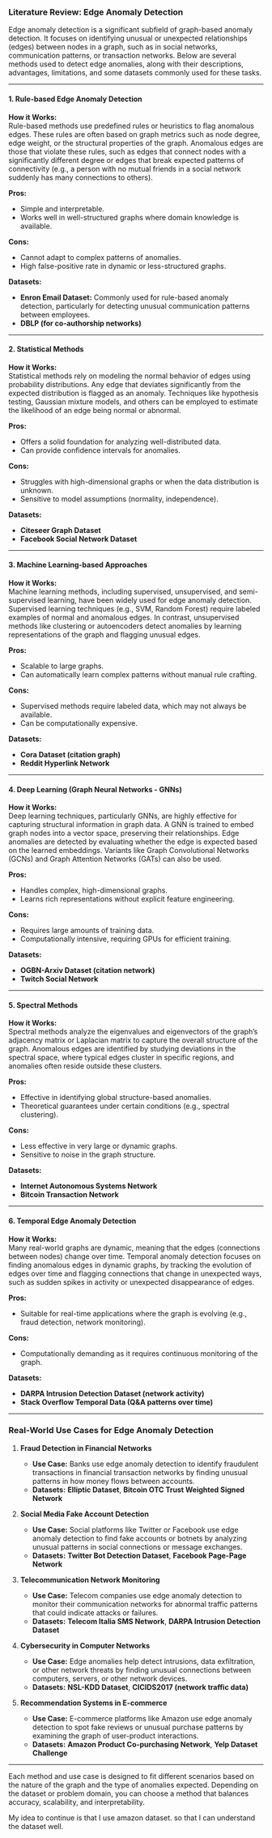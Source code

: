 ### Literature Review: Edge Anomaly Detection

Edge anomaly detection is a significant subfield of graph-based anomaly detection. It focuses on identifying unusual or unexpected relationships (edges) between nodes in a graph, such as in social networks, communication patterns, or transaction networks. Below are several methods used to detect edge anomalies, along with their descriptions, advantages, limitations, and some datasets commonly used for these tasks.

---

#### 1. **Rule-based Edge Anomaly Detection**

**How it Works:**  
Rule-based methods use predefined rules or heuristics to flag anomalous edges. These rules are often based on graph metrics such as node degree, edge weight, or the structural properties of the graph. Anomalous edges are those that violate these rules, such as edges that connect nodes with a significantly different degree or edges that break expected patterns of connectivity (e.g., a person with no mutual friends in a social network suddenly has many connections to others).

**Pros:**
- Simple and interpretable.
- Works well in well-structured graphs where domain knowledge is available.
  
**Cons:**
- Cannot adapt to complex patterns of anomalies.
- High false-positive rate in dynamic or less-structured graphs.

**Datasets:**
- **Enron Email Dataset:** Commonly used for rule-based anomaly detection, particularly for detecting unusual communication patterns between employees.
- **DBLP (for co-authorship networks)**

---

#### 2. **Statistical Methods**

**How it Works:**  
Statistical methods rely on modeling the normal behavior of edges using probability distributions. Any edge that deviates significantly from the expected distribution is flagged as an anomaly. Techniques like hypothesis testing, Gaussian mixture models, and others can be employed to estimate the likelihood of an edge being normal or abnormal.

**Pros:**
- Offers a solid foundation for analyzing well-distributed data.
- Can provide confidence intervals for anomalies.

**Cons:**
- Struggles with high-dimensional graphs or when the data distribution is unknown.
- Sensitive to model assumptions (normality, independence).

**Datasets:**
- **Citeseer Graph Dataset**
- **Facebook Social Network Dataset**

---

#### 3. **Machine Learning-based Approaches**

**How it Works:**  
Machine learning methods, including supervised, unsupervised, and semi-supervised learning, have been widely used for edge anomaly detection. Supervised learning techniques (e.g., SVM, Random Forest) require labeled examples of normal and anomalous edges. In contrast, unsupervised methods like clustering or autoencoders detect anomalies by learning representations of the graph and flagging unusual edges.

**Pros:**
- Scalable to large graphs.
- Can automatically learn complex patterns without manual rule crafting.
  
**Cons:**
- Supervised methods require labeled data, which may not always be available.
- Can be computationally expensive.
  
**Datasets:**
- **Cora Dataset (citation graph)**
- **Reddit Hyperlink Network**

---

#### 4. **Deep Learning (Graph Neural Networks - GNNs)**

**How it Works:**  
Deep learning techniques, particularly GNNs, are highly effective for capturing structural information in graph data. A GNN is trained to embed graph nodes into a vector space, preserving their relationships. Edge anomalies are detected by evaluating whether the edge is expected based on the learned embeddings. Variants like Graph Convolutional Networks (GCNs) and Graph Attention Networks (GATs) can also be used.

**Pros:**
- Handles complex, high-dimensional graphs.
- Learns rich representations without explicit feature engineering.

**Cons:**
- Requires large amounts of training data.
- Computationally intensive, requiring GPUs for efficient training.

**Datasets:**
- **OGBN-Arxiv Dataset (citation network)**
- **Twitch Social Network**

---

#### 5. **Spectral Methods**

**How it Works:**  
Spectral methods analyze the eigenvalues and eigenvectors of the graph’s adjacency matrix or Laplacian matrix to capture the overall structure of the graph. Anomalous edges are identified by studying deviations in the spectral space, where typical edges cluster in specific regions, and anomalies often reside outside these clusters.

**Pros:**
- Effective in identifying global structure-based anomalies.
- Theoretical guarantees under certain conditions (e.g., spectral clustering).

**Cons:**
- Less effective in very large or dynamic graphs.
- Sensitive to noise in the graph structure.

**Datasets:**
- **Internet Autonomous Systems Network**
- **Bitcoin Transaction Network**

---

#### 6. **Temporal Edge Anomaly Detection**

**How it Works:**  
Many real-world graphs are dynamic, meaning that the edges (connections between nodes) change over time. Temporal anomaly detection focuses on finding anomalous edges in dynamic graphs, by tracking the evolution of edges over time and flagging connections that change in unexpected ways, such as sudden spikes in activity or unexpected disappearance of edges.

**Pros:**
- Suitable for real-time applications where the graph is evolving (e.g., fraud detection, network monitoring).
  
**Cons:**
- Computationally demanding as it requires continuous monitoring of the graph.
  
**Datasets:**
- **DARPA Intrusion Detection Dataset (network activity)**
- **Stack Overflow Temporal Data (Q&A patterns over time)**

---

### Real-World Use Cases for Edge Anomaly Detection

1. **Fraud Detection in Financial Networks**
   - **Use Case:** Banks use edge anomaly detection to identify fraudulent transactions in financial transaction networks by finding unusual patterns in how money flows between accounts.
   - **Datasets:** **Elliptic Dataset**, **Bitcoin OTC Trust Weighted Signed Network**

2. **Social Media Fake Account Detection**
   - **Use Case:** Social platforms like Twitter or Facebook use edge anomaly detection to find fake accounts or botnets by analyzing unusual patterns in social connections or message exchanges.
   - **Datasets:** **Twitter Bot Detection Dataset**, **Facebook Page-Page Network**

3. **Telecommunication Network Monitoring**
   - **Use Case:** Telecom companies use edge anomaly detection to monitor their communication networks for abnormal traffic patterns that could indicate attacks or failures.
   - **Datasets:** **Telecom Italia SMS Network**, **DARPA Intrusion Detection Dataset**

4. **Cybersecurity in Computer Networks**
   - **Use Case:** Edge anomalies help detect intrusions, data exfiltration, or other network threats by finding unusual connections between computers, servers, or other network devices.
   - **Datasets:** **NSL-KDD Dataset**, **CICIDS2017 (network traffic data)**

5. **Recommendation Systems in E-commerce**
   - **Use Case:** E-commerce platforms like Amazon use edge anomaly detection to spot fake reviews or unusual purchase patterns by examining the graph of user-product interactions.
   - **Datasets:** **Amazon Product Co-purchasing Network**, **Yelp Dataset Challenge**

---

Each method and use case is designed to fit different scenarios based on the nature of the graph and the type of anomalies expected. Depending on the dataset or problem domain, you can choose a method that balances accuracy, scalability, and interpretability.

My idea to continue is that I use amazon dataset. so that I can understand the dataset well.